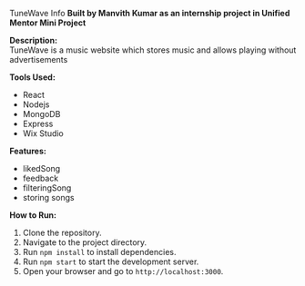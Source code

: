 TuneWave Info
 **Built by Manvith Kumar as an internship project in Unified Mentor Mini Project**

**Description:**  
TuneWave is a music website which stores music and allows playing without advertisements

**Tools Used:**  
- React  
- Nodejs  
- MongoDB  
- Express  
- Wix Studio

**Features:**  
- likedSong  
- feedback  
- filteringSong  
- storing songs

**How to Run:**  
1. Clone the repository.  
2. Navigate to the project directory.  
3. Run `npm install` to install dependencies.  
4. Run `npm start` to start the development server.  
5. Open your browser and go to `http://localhost:3000`.
